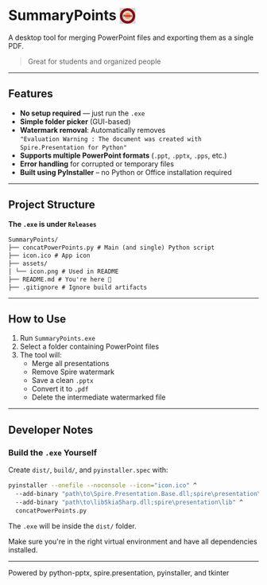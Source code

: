 # SummaryPoints <img src="assets/iconPicture.png" alt="Tool Icon" height="32" style="vertical-align: text-bottom;">

A desktop tool for merging PowerPoint files and exporting them as a single PDF.  
> Great for students and organized people

---

## Features

- **No setup required** — just run the `.exe`
- **Simple folder picker** (GUI-based)
- **Watermark removal**:
  Automatically removes  
  `"Evaluation Warning : The document was created with Spire.Presentation for Python"`
- **Supports multiple PowerPoint formats** (`.ppt`, `.pptx`, `.pps`, etc.)
- **Error handling** for corrupted or temporary files
- **Built using PyInstaller** – no Python or Office installation required

---

## Project Structure

**The `.exe` is under `Releases`**

```text
SummaryPoints/
├── concatPowerPoints.py # Main (and single) Python script
├── icon.ico # App icon
├── assets/
│ └── icon.png # Used in README
├── README.md # You're here 🙂
├── .gitignore # Ignore build artifacts
```

---

## How to Use

1. Run `SummaryPoints.exe`
2. Select a folder containing PowerPoint files
3. The tool will:
   - Merge all presentations
   - Remove Spire watermark
   - Save a clean `.pptx`
   - Convert it to `.pdf`
   - Delete the intermediate watermarked file

---

## Developer Notes

### Build the `.exe` Yourself

Create `dist/`, `build/`, and `pyinstaller.spec` with:

```bash
pyinstaller --onefile --noconsole --icon="icon.ico" ^
  --add-binary "path\to\Spire.Presentation.Base.dll;spire\presentation\lib" ^
  --add-binary "path\to\libSkiaSharp.dll;spire\presentation\lib" ^
  concatPowerPoints.py
```
The `.exe` will be inside the `dist/` folder.

Make sure you're in the right virtual environment and have all dependencies installed.

---

Powered by python-pptx, spire.presentation, pyinstaller, and tkinter